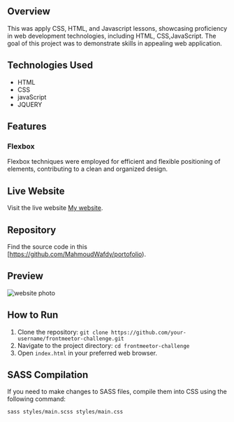 ## Overview
This was apply CSS, HTML, and Javascript lessons, showcasing proficiency in web development technologies, including HTML, CSS,JavaScript. The goal of this project was to demonstrate skills in appealing web application.

## Technologies Used
- HTML
- CSS
- javaScript
- JQUERY

## Features

### Flexbox 
Flexbox  techniques were employed for efficient and flexible positioning of elements, contributing to a clean and organized design.

## Live Website
Visit the live website [My website](https://mahmoudwafdy.github.io/portofolio/).

## Repository
Find the source code in this [https://github.com/MahmoudWafdy/portofolio).

## Preview
![website photo](../images/1.JPG) 


## How to Run
1. Clone the repository: `git clone https://github.com/your-username/frontmeetor-challenge.git`
2. Navigate to the project directory: `cd frontmeetor-challenge`
3. Open `index.html` in your preferred web browser.

## SASS Compilation
If you need to make changes to SASS files, compile them into CSS using the following command:
```bash
sass styles/main.scss styles/main.css
